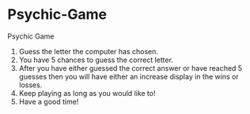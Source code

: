 # Psychic-Game
Psychic Game
1. Guess the letter the computer has chosen. 
2. You have 5 chances to guess the correct letter. 
3. After you have either guessed the correct answer or have reached 5 guesses then you will have either an increase display in the wins or losses. 
4. Keep playing as long as you would like to! 
5. Have a good time!